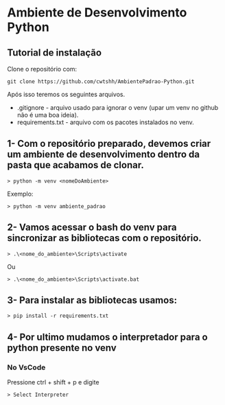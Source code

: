 # Ambiente de Desenvolvimento Python


## Tutorial de instalação

Clone o repositório com:
```
git clone https://github.com/cwtshh/AmbientePadrao-Python.git
```
Após isso teremos os seguintes arquivos.

* .gitignore - arquivo usado para ignorar o venv (upar um venv no github não é uma boa ideia).
* requirements.txt - arquivo com os pacotes instalados no venv.

## 1- Com o repositório preparado, devemos criar um ambiente de desenvolvimento dentro da pasta que acabamos de clonar.

```
> python -m venv <nomeDoAmbiente>
```
Exemplo:
```
> python -m venv ambiente_padrao
```

## 2- Vamos acessar o bash do venv para sincronizar as bibliotecas com o repositório.

```
> .\<nome_do_ambiente>\Scripts\activate
```
Ou

```
> .\<nome_do_ambiente>\Scripts\activate.bat
```

## 3- Para instalar as bibliotecas usamos:

```
> pip install -r requirements.txt
```

## 4- Por ultimo mudamos o interpretador para o python presente no venv

### No VsCode
Pressione ctrl + shift + p e digite
```
> Select Interpreter
```







